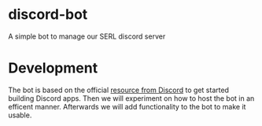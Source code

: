 # discord-bot
A simple bot to manage our SERL discord server


# Development
The bot is based on the official [resource from Discord](https://discord.com/developers/docs/quick-start/getting-started) to get started building Discord apps. Then we will experiment on how to host the bot in an efficent manner. Afterwards we will add functionality to the bot to make it usable.